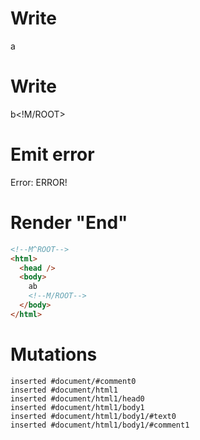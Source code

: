 # Write
  <!M^ROOT>a


# Write
  b<!M/ROOT>


# Emit error
  Error: ERROR!


# Render "End"
```html
<!--M^ROOT-->
<html>
  <head />
  <body>
    ab
    <!--M/ROOT-->
  </body>
</html>
```

# Mutations
```
inserted #document/#comment0
inserted #document/html1
inserted #document/html1/head0
inserted #document/html1/body1
inserted #document/html1/body1/#text0
inserted #document/html1/body1/#comment1
```